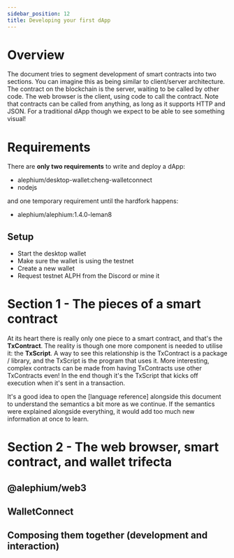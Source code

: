 ```yaml
---
sidebar_position: 12
title: Developing your first dApp
---
```


# Overview

The document tries to segment development of smart contracts into two sections.
You can imagine this as being similar to client/server architecture. The contract
on the blockchain is the server, waiting to be called by other code. The web
browser is the client, using code to call the contract. Note that contracts can
be called from anything, as long as it supports HTTP and JSON. For a traditional
dApp though we expect to be able to see something visual!

# Requirements

There are **only two requirements** to write and deploy a dApp:

* alephium/desktop-wallet:cheng-walletconnect
* nodejs

and one temporary requirement until the hardfork happens:

* alephium/alephium:1.4.0-leman8

## Setup

* Start the desktop wallet
* Make sure the wallet is using the testnet
* Create a new wallet
* Request testnet ALPH from the Discord or mine it

# Section 1 - The pieces of a smart contract

At its heart there is really only one piece to a smart contract, and that's the
**TxContract**. The reality is though one more component is needed to utilise it:
the **TxScript**. A way to see this relationship is the TxContract is a package / library,
and the TxScript is the program that uses it. More interesting, complex contracts
can be made from having TxContracts use other TxContracts even! In the end though
it's the TxScript that kicks off execution when it's sent in a transaction.

It's a good idea to open the [language reference] alongside this document to
understand the semantics a bit more as we continue. If the semantics were
explained alongside everything, it would add too much new information at once to
learn.

## 

# Section 2 - The web browser, smart contract, and wallet trifecta

## @alephium/web3
## WalletConnect
## Composing them together (development and interaction)


